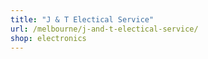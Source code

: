 ```yaml
---
title: "J & T Electical Service"
url: /melbourne/j-and-t-electical-service/
shop: electronics
---
```

